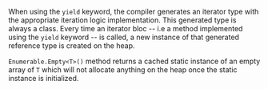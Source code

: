 ﻿When using the `yield` keyword, the compiler generates an iterator type with the appropriate iteration logic implementation. This generated type is always a class. Every time an iterator bloc -- i.e a method implemented using the `yield` keyword -- is called, a new instance of that generated reference type is created on the heap.

`Enumerable.Empty<T>()` method returns a cached static instance of an empty array of `T` which will not allocate anything on the heap once the static instance is initialized.